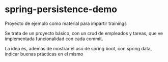 # spring-persistence-demo
Proyecto de ejemplo como material para impartir trainings

Se trata de un proyecto básico, con un crud de empleados y tareas, que ve implementada funcionalidad con cada commit.

La idea es, además de mostrar el uso de spring boot, con spring data, indicar buenas prácticas en el mismo
